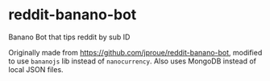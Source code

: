 # reddit-banano-bot
Banano Bot that tips reddit by sub ID

Originally made from https://github.com/jproue/reddit-banano-bot, modified to use `bananojs` lib instead of `nanocurrency`. Also uses MongoDB instead of local JSON files.